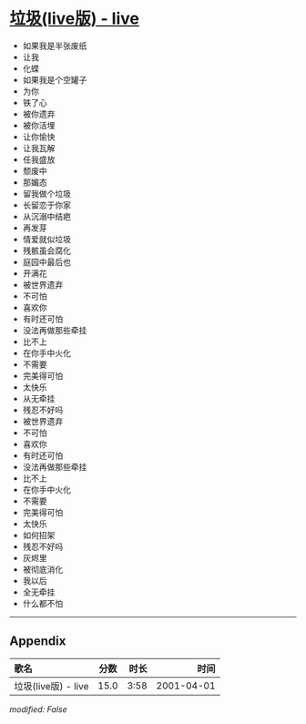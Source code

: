 # [垃圾(live版) - live](https://music.163.com/song?id=26075111)

* 如果我是半张废纸
* 让我
* 化蝶
* 如果我是个空罐子
* 为你
* 铁了心
* 被你遗弃
* 被你活埋
* 让你愉快
* 让我瓦解
* 任我盛放
* 颓废中
* 那媚态
* 留我做个垃圾
* 长留恋于你家
* 从沉溺中结疤
* 再发芽
* 情爱就似垃圾
* 残骸虽会腐化
* 庭园中最后也
* 开满花
* 被世界遗弃
* 不可怕
* 喜欢你
* 有时还可怕
* 没法再做那些牵挂
* 比不上
* 在你手中火化
* 不需要
* 完美得可怕
* 太快乐
* 从无牵挂
* 残忍不好吗
* 被世界遗弃
* 不可怕
* 喜欢你
* 有时还可怕
* 没法再做那些牵挂
* 比不上
* 在你手中火化
* 不需要
* 完美得可怕
* 太快乐
* 如何招架
* 残忍不好吗
* 灰烬里
* 被彻底消化
* 我以后
* 全无牵挂
* 什么都不怕


---

## Appendix

|歌名|分数|时长|时间|
|:---|:---:|---:|---:|
|垃圾(live版) - live|15.0|3:58|2001-04-01

*modified: False*